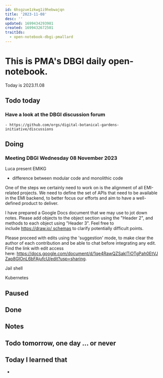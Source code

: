 ```yaml
---
id: 6hsgzue1zkwg1i9hebwajqn
title: '2023-11-08'
desc: ''
updated: 1699434293981
created: 1699432672501
traitIds:
  - open-notebook-dbgi-pmallard
---
```



# This is PMA's DBGI daily open-notebook.

Today is 2023.11.08

## Todo today

### Have a look at the DBGI discussion forum
    - https://github.com/orgs/digital-botanical-gardens-initiative/discussions
###
###

## Doing


### Meeting DBGI Wednesday 08 November 2023


Luca present EMIKG

- difference between modular code and monolithic code


One of the steps we certainly need to work on is the alignment of all EMI-related projects.
We need to define the set of APIs that need to be available in the EMI backend, to better focus our efforts and aim to have a well-defined product to deliver.

I have prepared a Google Docs document that we may use to jot down notes.
Please add objects to the object section using the "Header 2", and methods to each object using "Header 3".
Feel free to include https://draw.io/ schemas to clarify potentially difficult points.

Please proceed with edits using the 'suggestion' mode, to make clear the author of each contribution and be able to chat before integrating any edit.
Find the link with edit access here: https://docs.google.com/document/d/1qe4RawQZSaklTiOTgPah0EtVJZap8GIOnL6bFAjufcU/edit?usp=sharing.


Jail shell 

Kubernetes








## Paused

## Done

## Notes

## Todo tomorrow, one day ... or never

###
###
###


## Today I learned that

-